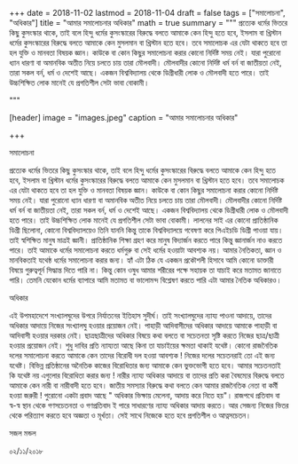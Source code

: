 +++
date = 2018-11-02
lastmod = 2018-11-04
draft = false
tags = ["সমালোচনা", "অধিকার"]
title = "আমার সমালোচনার অধিকার"
math = true
summary = """
প্রত্যেক ধর্মের ভিতরে কিছু কুসংস্কার থাকে, তাই বলে হিন্দু ধর্মের কুসংস্কারের বিরুদ্ধে বলতে আমাকে কেন হিন্দু হতে হবে, ইসলাম বা খ্রিস্টান ধর্মের কুসংস্কারের বিরুদ্ধে বলতে আমাকে কেন মুসলমান বা খ্রিস্টান হতে হবে। তবে সমালোচক এর যেটা থাকতে হবে তা হল যুক্তি ও মানবতা বিষয়ক জ্ঞান। কাউকে বা কোন কিছুর সমালোচনা করার কোনো নির্দিষ্ট সময় নেই। যারা পুরোনো ধ্যান ধারণা বা অমানবিক অতীত নিয়ে চলতে চায় তারা মৌলবাদী। মৌলবাদীর কোনো নির্দিষ্ট ধর্ম বর্ন বা জাতীয়তা নেই, তারা সকল বর্ন, ধর্ম ও দেশেই আছে। একজন বিশ্ববিদ্যালয় থেকে ডিগ্রীধারী লোক ও মৌলবাদী হতে পারে। তাই উচ্চশিক্ষিত লোক মানেই যে প্রগতিশীল সেটা ভাবা বোকামী।

"""

[header]
image = "images.jpeg"
caption = "আমার সমালোচনার অধিকার"

+++

সমালোচনা

প্রত্যেক ধর্মের ভিতরে কিছু কুসংস্কার থাকে, তাই বলে হিন্দু ধর্মের কুসংস্কারের বিরুদ্ধে বলতে আমাকে কেন হিন্দু হতে হবে, ইসলাম বা খ্রিস্টান ধর্মের কুসংস্কারের বিরুদ্ধে বলতে আমাকে কেন মুসলমান বা খ্রিস্টান হতে হবে। তবে সমালোচক এর যেটা থাকতে হবে তা হল যুক্তি ও মানবতা বিষয়ক জ্ঞান। কাউকে বা কোন কিছুর সমালোচনা করার কোনো নির্দিষ্ট সময় নেই। যারা পুরোনো ধ্যান ধারণা বা অমানবিক অতীত নিয়ে চলতে চায় তারা মৌলবাদী। মৌলবাদীর কোনো নির্দিষ্ট ধর্ম বর্ন বা জাতীয়তা নেই, তারা সকল বর্ন, ধর্ম ও দেশেই আছে। একজন বিশ্ববিদ্যালয় থেকে ডিগ্রীধারী লোক ও মৌলবাদী হতে পারে। তাই উচ্চশিক্ষিত লোক মানেই যে প্রগতিশীল সেটা ভাবা বোকামী। লালনের সাই এর কোনো প্রাতিষ্ঠানিক ডিগ্রী ছিলোনা, কোনো বিশ্ববিদ্যালয়েও তিনি যাননি কিন্তু তাকে বিশ্ববিদ্যালয়ে গবেষণা করে পিএইচডি ডিগ্রী পাওয়া যায়। তাই স্বশিক্ষিত মানুষ মাত্রই জ্ঞানী। প্রাতিষ্ঠানিক শিক্ষা গ্রহণ করে মানুষ বিদ্যার্জন করতে পারে কিন্তু জ্ঞানার্জন নাও করতে পারে। তাই আমাকে ধর্মের সমালোচনা করতে ধর্মগুরু বা সেই ধর্মের হওয়াটা আবশ্যক নয়। আমার নৈতিকতা, জ্ঞান ও মানবিকতাই যথেষ্ঠ ধর্মের সমালোচনা করার জন্য। হ্যাঁ এটা ঠিক যে একজন প্রকৌশলী হিসাবে আমি কোনো ডাক্তারী বিষয়ে গুরুত্বপূর্ন সিদ্ধান্ত দিতে পারি না। কিন্তু কোন ওষুধ আমার শরীরের পক্ষে সহায়ক তা যাচাই করে মতামত জানাতে পারি। তেমনি যেকোন ধর্মের ব্যাপারে আমি মতামত বা ভালোমন্দ বিশ্লেষণ করতে পারি এটা আমার নৈতিক অধিকারও।

অধিকার

এই উপমহাদেশে সংখ্যালঘুদের উপরে নির্যাতনের ইতিহাস সুদীর্ঘ। তাই সংখ্যালঘুদের ন্যায্য পাওনা আদায়ে, তাদের অধিকার আদায়ে নিজের সংখ্যালঘু হওয়ার প্রয়োজন নেই। পাহাড়ী আদিবাসীদের অধিকার আদায়ে আমাকে পাহাড়ী বা আদিবাসী হওয়ার দরকার নেই। ছাত্রছাত্রীদের অধিকার বিষয়ে কথা বলতে বা সচেতনতা সৃষ্টি করতে নিজের ছাত্র/ছাত্রী হওয়ার প্রয়োজন নেই। শুধু দাবির প্রতি ন্যায্যতা আছে কিনা তা যাচাইয়ের ক্ষমতা থাকাই যথেষ্ট। কোনো রাজনৈতিক দলের সমালোচনা করতে আমাকে কেন তাদের বিরোধী দল হওয়া আবশ্যক ! নিজের দলের সচেতনরাই তো এই জন্য যথেষ্ট। বিভিন্ন প্রতিষ্ঠানের অনৈতিক কাজের বিরোধিতার জন্য আমাকে কেন ভুক্তভোগী হতে হবে। আমার সচেতনতাই কি যথেষ্ট নয় এগুলোর বিরোধিতা করার জন্য ! নারীর ন্যায্য অধিকার আদায়ে বা তাদের প্রতি করা বৈষম্যের বিরুদ্ধে বলতে আমাকে কেন নারী বা নারীবাদী হতে হবে। জাতীয় সমস্যার বিরুদ্ধে কথা বলতে কেন আমার রাজনৈতিক নেতা বা কর্মী হওয়া জরুরী ! পুরোনো একটা প্রবাদ আছে " অধিকার ভিক্ষায় মেলেনা, আদায় করে নিতে হয়"। রাজপথে প্রতিবাদ বা স্ব-স্ব স্থান থেকে গণসচেতনতা ও গণপ্রতিবাদ ই পারে সাধারণের ন্যায্য অধিকার আদায় করতে। আর সেজন্য নিজের ভিতর থেকে পরিত্যাগ করতে হবে অজ্ঞতা ও মূর্খতা। সেই সাথে নিজেকে হতে হবে প্রগতিশীল ও আত্নসচেতন।

সজল মন্ডল

০২/১১/২০১৮
